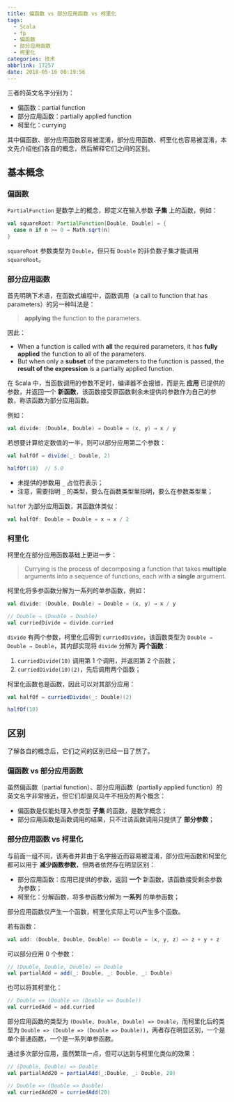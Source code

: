```yaml
---
title: 偏函数 vs 部分应用函数 vs 柯里化
tags:
  - Scala
  - fp
  - 偏函数
  - 部分应用函数
  - 柯里化
categories: 技术
abbrlink: 17257
date: 2018-05-16 00:19:56
---
```


三者的英文名字分别为：

* 偏函数：partial function
* 部分应用函数：partially applied function
* 柯里化：currying

其中偏函数、部分应用函数容易被混淆，部分应用函数、柯里化也容易被混淆，本文先介绍他们各自的概念，然后解释它们之间的区别。

<!-- more -->

## 基本概念

### 偏函数

`PartialFunction` 是数学上的概念，即定义在输入参数 **子集** 上的函数，例如：

```Scala
val squareRoot: PartialFunction[Double, Double] = {
  case n if n >= 0 ⇒ Math.sqrt(n)
}
```

`squareRoot` 参数类型为 `Double`，但只有 `Double` 的非负数子集才能调用 `squareRoot`。

### 部分应用函数

首先明确下术语，在函数式编程中，函数调用（a call to function that has parameters）的另一种叫法是：

>**applying** the function to the parameters.

因此：

* When a function is called with **all** the required parameters, it has **fully applied** the function to all of the parameters.
* But when only a **subset** of the parameters to the function is passed, the **result of the expression** is a partially applied function.

在 Scala 中，当函数调用的参数不足时，编译器不会报错，而是先 **应用** 已提供的参数，并返回一个 **新函数**，该函数接受原函数剩余未提供的参数作为自己的参数，称该函数为部分应用函数。

例如：

```Scala
val divide: (Double, Double) ⇒ Double = (x, y) ⇒ x / y
```

若想要计算给定数值的一半，则可以部分应用第二个参数：

```Scala
val halfOf = divide(_: Double, 2)

halfOf(10)  // 5.0
```

* 未提供的参数用 `_` 占位符表示；
* 注意，需要指明 `_` 的类型，要么在函数类型里指明，要么在参数类型里；

`halfOf` 为部分应用函数，其函数体类似：

```Scala
val halfOf: Double ⇒ Double = x ⇒ x / 2
```

### 柯里化

柯里化在部分应用函数基础上更进一步：

>Currying is the process of decomposing a function that takes **multiple** arguments into a sequence of functions, each with a **single** argument.

柯里化将多参函数分解为一系列的单参函数，例如：

```Scala
val divide: (Double, Double) ⇒ Double = (x, y) ⇒ x / y

// Double ⇒ (Double ⇒ Double)
val curriedDivide = divide.curried
```

`divide` 有两个参数，柯里化后得到 `curriedDivide`，该函数类型为 `Double ⇒ Double ⇒ Double`，其内部实现将 `divide` 分解为 **两个函数**：

1. `curriedDivide(10)` 调用第 1 个调用，并返回第 2 个函数；
2. `curriedDivide(10)(2)`，先后调用两个函数；

柯里化函数也是函数，因此可以对其部分应用：

```Scala
val halfOf = curriedDivide(_: Double)(2)

halfOf(10)
```

## 区别

了解各自的概念后，它们之间的区别已经一目了然了。

### 偏函数 vs 部分应用函数

虽然偏函数（partial function）、部分应用函数（partially applied function）的英文名字非常接近，但它们却是风马牛不相及的两个概念：

* 偏函数是仅能处理入参类型 **子集** 的函数，是数学概念；
* 部分应用函数是函数调用的结果，只不过该函数调用只提供了 **部分参数**；

### 部分应用函数 vs 柯里化

与前面一组不同，该两者并非由于名字接近而容易被混淆，部分应用函数和柯里化都可以用于 **减少函数参数**，但两者依然存在明显区别：

* 部分应用函数：应用已提供的参数，返回 **一个** 新函数，该函数接受剩余参数为参数；
* 柯里化：分解函数，将多参函数分解为 **一系列** 的单参函数；

部分应用函数仅产生一个函数，柯里化实际上可以产生多个函数。

若有函数：

```Scala
val add: (Double, Double, Double) => Double = (x, y, z) => z + y + z
```

可以部分应用 0 个参数：

```Scala
// (Double, Double, Double) => Double
val partialAdd = add(_: Double, _: Double, _: Double)
```

也可以将其柯里化：

```Scala
// Double => (Double => (Double => Double))
val curriedAdd = add.curried
```

部分应用函数的类型为 `(Double, Double, Double) => Double`，而柯里化后的类型为 `Double => (Double => (Double => Double))`，两者存在明显区别，一个是单个普通函数，一个是一系列单参函数。

通过多次部分应用，虽然繁琐一点，但可以达到与柯里化类似的效果：

```Scala
// (Double, Double) => Double
val partialAdd20 = partialAdd(_:Double, _: Double, 20)

// Double => (Double => Double)
val curriedAdd20 = curriedAdd(20)
```
